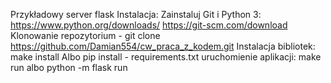 Przykładowy server flask
Instalacja:
Zainstaluj Git i Python 3:
https://www.python.org/downloads/
https://git-scm.com/download
Klonowanie repozytorium - git clone https://github.com/Damian554/cw_praca_z_kodem.git
Instalacja bibliotek:
make install
Albo
pip install - requirements.txt
uruchomienie aplikacji:
make run
albo
python -m flask run

